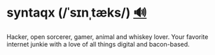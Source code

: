 # syntaqx (/ˈsɪnˌtæks/) [:loud_sound:](./audio/syntaqx_American_English_pronunciation.ogg)

<!-- wtb?
<audio controls>
  <source src="./media/syntaqx_American_English_pronuncation.ogg" type="audio/ogg">
  <source src="./media/syntaqx_American_English_pronuncation.mp3" type="audio/mpeg">
</audio>
-->

Hacker, open sorcerer, gamer, animal and whiskey lover. Your favorite internet
junkie with a love of all things digital and bacon-based.

